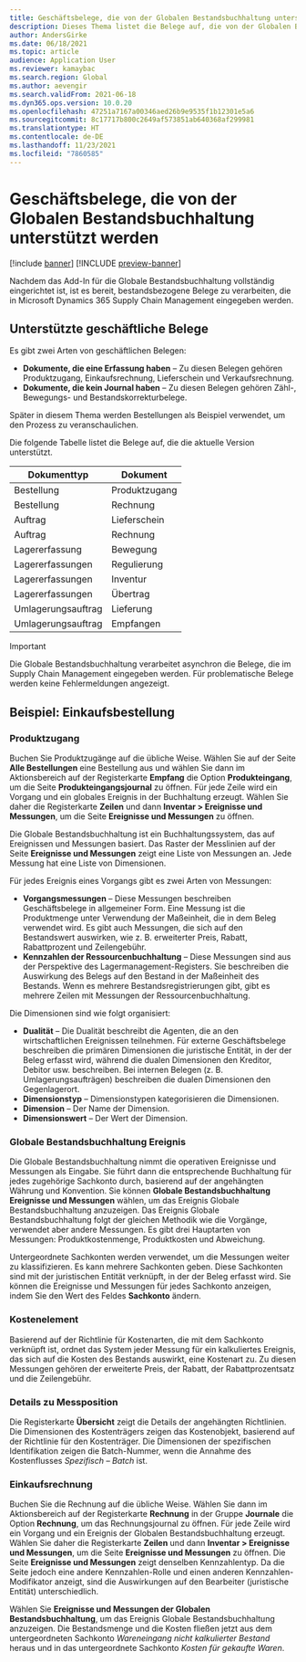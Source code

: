 ```yaml
---
title: Geschäftsbelege, die von der Globalen Bestandsbuchhaltung unterstützt werden
description: Dieses Thema listet die Belege auf, die von der Globalen Bestandsbuchhaltung unterstützt werden. Es enthält auch ein detailliertes Beispiel für Einkaufsbestellung Belege.
author: AndersGirke
ms.date: 06/18/2021
ms.topic: article
audience: Application User
ms.reviewer: kamaybac
ms.search.region: Global
ms.author: aevengir
ms.search.validFrom: 2021-06-18
ms.dyn365.ops.version: 10.0.20
ms.openlocfilehash: 47251a7167a00346aed26b9e9535f1b12301e5a6
ms.sourcegitcommit: 8c17717b800c2649af573851ab640368af299981
ms.translationtype: HT
ms.contentlocale: de-DE
ms.lasthandoff: 11/23/2021
ms.locfileid: "7860585"
---
```

# <a name="business-documents-supported-by-global-inventory-accounting"></a>Geschäftsbelege, die von der Globalen Bestandsbuchhaltung unterstützt werden

[!include [banner](../includes/banner.md)]
[!INCLUDE [preview-banner](../includes/preview-banner.md)]
<!--KFM: Preview until 4/30/2022 -->

Nachdem das Add-In für die Globale Bestandsbuchhaltung vollständig eingerichtet ist, ist es bereit, bestandsbezogene Belege zu verarbeiten, die in Microsoft Dynamics 365 Supply Chain Management eingegeben werden.

## <a name="supported-business-documents"></a>Unterstützte geschäftliche Belege

Es gibt zwei Arten von geschäftlichen Belegen:

- **Dokumente, die eine Erfassung haben** – Zu diesen Belegen gehören Produktzugang, Einkaufsrechnung, Lieferschein und Verkaufsrechnung.
- **Dokumente, die kein Journal haben** – Zu diesen Belegen gehören Zähl-, Bewegungs- und Bestandskorrekturbelege.

Später in diesem Thema werden Bestellungen als Beispiel verwendet, um den Prozess zu veranschaulichen.

Die folgende Tabelle listet die Belege auf, die die aktuelle Version unterstützt.

| Dokumenttyp      | Dokument        |
|--------------------|-----------------|
| Bestellung     | Produktzugang |
| Bestellung     | Rechnung         |
| Auftrag        | Lieferschein    |
| Auftrag        | Rechnung         |
| Lagererfassung | Bewegung        |
| Lagererfassungen | Regulierung      |
| Lagererfassungen | Inventur        |
| Lagererfassungen | Übertrag        |
| Umlagerungsauftrag     | Lieferung        |
| Umlagerungsauftrag     | Empfangen         |

> [!IMPORTANT]
> Die Globale Bestandsbuchhaltung verarbeitet asynchron die Belege, die im Supply Chain Management eingegeben werden. Für problematische Belege werden keine Fehlermeldungen angezeigt.

## <a name="example-purchase-order"></a>Beispiel: Einkaufsbestellung

### <a name="product-receipt"></a>Produktzugang

Buchen Sie Produktzugänge auf die übliche Weise. Wählen Sie auf der Seite **Alle Bestellungen** eine Bestellung aus und wählen Sie dann im Aktionsbereich auf der Registerkarte **Empfang** die Option **Produkteingang**, um die Seite **Produkteingangsjournal** zu öffnen. Für jede Zeile wird ein Vorgang und ein globales Ereignis in der Buchhaltung erzeugt. Wählen Sie daher die Registerkarte **Zeilen** und dann **Inventar \> Ereignisse und Messungen**, um die Seite **Ereignisse und Messungen** zu öffnen.

Die Globale Bestandsbuchhaltung ist ein Buchhaltungssystem, das auf Ereignissen und Messungen basiert. Das Raster der Messlinien auf der Seite **Ereignisse und Messungen** zeigt eine Liste von Messungen an. Jede Messung hat eine Liste von Dimensionen.

Für jedes Ereignis eines Vorgangs gibt es zwei Arten von Messungen:

- **Vorgangsmessungen** – Diese Messungen beschreiben Geschäftsbelege in allgemeiner Form. Eine Messung ist die Produktmenge unter Verwendung der Maßeinheit, die in dem Beleg verwendet wird. Es gibt auch Messungen, die sich auf den Bestandswert auswirken, wie z. B. erweiterter Preis, Rabatt, Rabattprozent und Zeilengebühr.
- **Kennzahlen der Ressourcenbuchhaltung** – Diese Messungen sind aus der Perspektive des Lagermanagement-Registers. Sie beschreiben die Auswirkung des Belegs auf den Bestand in der Maßeinheit des Bestands. Wenn es mehrere Bestandsregistrierungen gibt, gibt es mehrere Zeilen mit Messungen der Ressourcenbuchhaltung.

Die Dimensionen sind wie folgt organisiert:

- **Dualität** – Die Dualität beschreibt die Agenten, die an den wirtschaftlichen Ereignissen teilnehmen. Für externe Geschäftsbelege beschreiben die primären Dimensionen die juristische Entität, in der der Beleg erfasst wird, während die dualen Dimensionen den Kreditor, Debitor usw. beschreiben. Bei internen Belegen (z. B. Umlagerungsaufträgen) beschreiben die dualen Dimensionen den Gegenlagerort.
- **Dimensionstyp** – Dimensionstypen kategorisieren die Dimensionen.
- **Dimension** – Der Name der Dimension.
- **Dimensionswert** – Der Wert der Dimension.

### <a name="global-inventory-accounting-event"></a>Globale Bestandsbuchhaltung Ereignis

Die Globale Bestandsbuchhaltung nimmt die operativen Ereignisse und Messungen als Eingabe. Sie führt dann die entsprechende Buchhaltung für jedes zugehörige Sachkonto durch, basierend auf der angehängten Währung und Konvention. Sie können **Globale Bestandsbuchhaltung Ereignisse und Messungen** wählen, um das Ereignis Globale Bestandsbuchhaltung anzuzeigen. Das Ereignis Globale Bestandsbuchhaltung folgt der gleichen Methodik wie die Vorgänge, verwendet aber andere Messungen. Es gibt drei Hauptarten von Messungen: Produktkostenmenge, Produktkosten und Abweichung.

Untergeordnete Sachkonten werden verwendet, um die Messungen weiter zu klassifizieren. Es kann mehrere Sachkonten geben. Diese Sachkonten sind mit der juristischen Entität verknüpft, in der der Beleg erfasst wird. Sie können die Ereignisse und Messungen für jedes Sachkonto anzeigen, indem Sie den Wert des Feldes **Sachkonto** ändern.

### <a name="cost-element"></a>Kostenelement

Basierend auf der Richtlinie für Kostenarten, die mit dem Sachkonto verknüpft ist, ordnet das System jeder Messung für ein kalkuliertes Ereignis, das sich auf die Kosten des Bestands auswirkt, eine Kostenart zu. Zu diesen Messungen gehören der erweiterte Preis, der Rabatt, der Rabattprozentsatz und die Zeilengebühr.

### <a name="measurement-line-details"></a>Details zu Messposition

Die Registerkarte **Übersicht** zeigt die Details der angehängten Richtlinien. Die Dimensionen des Kostenträgers zeigen das Kostenobjekt, basierend auf der Richtlinie für den Kostenträger. Die Dimensionen der spezifischen Identifikation zeigen die Batch-Nummer, wenn die Annahme des Kostenflusses *Spezifisch – Batch* ist.

### <a name="purchase-invoice"></a>Einkaufsrechnung

Buchen Sie die Rechnung auf die übliche Weise. Wählen Sie dann im Aktionsbereich auf der Registerkarte **Rechnung** in der Gruppe **Journale** die Option **Rechnung**, um das Rechnungsjournal zu öffnen. Für jede Zeile wird ein Vorgang und ein Ereignis der Globalen Bestandsbuchhaltung erzeugt. Wählen Sie daher die Registerkarte **Zeilen** und dann **Inventar \> Ereignisse und Messungen**, um die Seite **Ereignisse und Messungen** zu öffnen. Die Seite **Ereignisse und Messungen** zeigt denselben Kennzahlentyp. Da die Seite jedoch eine andere Kennzahlen-Rolle und einen anderen Kennzahlen-Modifikator anzeigt, sind die Auswirkungen auf den Bearbeiter (juristische Entität) unterschiedlich.

Wählen Sie **Ereignisse und Messungen der Globalen Bestandsbuchhaltung**, um das Ereignis Globale Bestandsbuchhaltung anzuzeigen. Die Bestandsmenge und die Kosten fließen jetzt aus dem untergeordneten Sachkonto *Wareneingang nicht kalkulierter Bestand* heraus und in das untergeordnete Sachkonto *Kosten für gekaufte Waren*.
